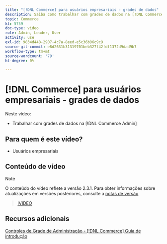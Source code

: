```yaml
---
title: "[!DNL Commerce] para usuários empresariais - grades de dados"
description: Saiba como trabalhar com grades de dados na [!DNL Commerce Admin].
topic: Commerce
kt: 5759
doc-type: video
role: Admin, Leader, User
activity: use
exl-id: 9834d448-2907-4c7a-8eed-e5c36b96c9c9
source-git-commit: e8d2631b31319701beb327f42fdf1372d9dad9b7
workflow-type: tm+mt
source-wordcount: '79'
ht-degree: 0%

---
```


# [!DNL Commerce] para usuários empresariais - grades de dados

Neste vídeo:

- Trabalhar com grades de dados na [!DNL Commerce Admin]

## Para quem é este vídeo?

- Usuários empresariais

## Conteúdo de vídeo

>[!NOTE]
>
>O conteúdo do vídeo reflete a versão 2.3.1. Para obter informações sobre atualizações em versões posteriores, consulte a [notas de versão](https://experienceleague.adobe.com/docs/commerce-operations/release/notes/overview.html).

>[!VIDEO](https://video.tv.adobe.com/v/35960?quality=12&learn=on)

## Recursos adicionais

[Controles de Grade de Administração - [!DNL Commerce] Guia de introdução](https://experienceleague.adobe.com/docs/commerce-admin/start/admin/tools/admin-grid-controls.html)
